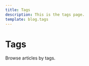 ```yaml
---
title: Tags
description: This is the tags page.
template: blog.tags
---
```


# Tags

Browse articles by tags.
